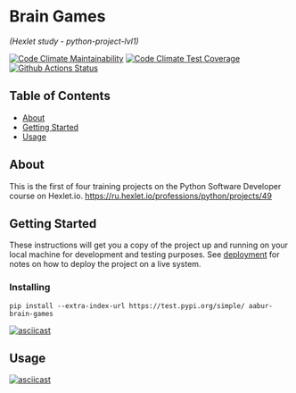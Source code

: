 # Brain Games

_(Hexlet study - python-project-lvl1)_

[![Code Climate Maintainability](https://api.codeclimate.com/v1/badges/a99a88d28ad37a79dbf6/maintainability)](https://codeclimate.com/github/codeclimate/codeclimate/maintainability)
[![Code Climate Test Coverage](https://api.codeclimate.com/v1/badges/a99a88d28ad37a79dbf6/test_coverage)](https://codeclimate.com/github/codeclimate/codeclimate/test_coverage)
[![Github Actions Status](https://github.com/AABur/python-project-lvl1/workflows/PyCI/badge.svg)](https://github.com/AABur/python-project-lvl1/actions)

## Table of Contents

- [About](#about)
- [Getting Started](#getting_started)
- [Usage](#usage)

## About <a name = "about"></a>

This is the first of four training projects on the Python Software Developer course on Hexlet.io.
<https://ru.hexlet.io/professions/python/projects/49>

## Getting Started <a name = "getting_started"></a>

These instructions will get you a copy of the project up and running on your local machine for development and testing purposes. See [deployment](#deployment) for notes on how to deploy the project on a live system.

### Installing

```
pip install --extra-index-url https://test.pypi.org/simple/ aabur-brain-games
```
[![asciicast](https://asciinema.org/a/zAmrTxbGtkYBrCAq6vua13KXU.svg)](https://asciinema.org/a/zAmrTxbGtkYBrCAq6vua13KXU)

## Usage <a name = "usage"></a>

[![asciicast](https://asciinema.org/a/GqF3uDgD9afi4Znqck7eVEZK6.svg)](https://asciinema.org/a/GqF3uDgD9afi4Znqck7eVEZK6)